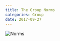 ```yaml
---
title: The Group Norms
categories: Group
date: 2017-09-27
---
```


![Norms](/images/norms_0.jpg)